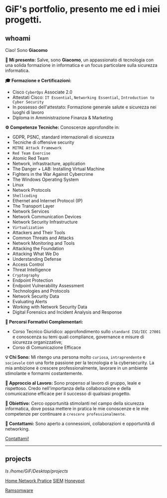 # GiF's portfolio, presento me ed i miei progetti.

## whoami

Ciao! Sono **Giacomo**

**🚀 Mi presento:**
      Salve, sono **Giacomo**, un appassionato di tecnologia con una solida formazione in informatica e un focus particolare sulla sicurezza informatica.

**🎓 Formazione e Certificazioni:**
- Cisco `CyberOps` Associate 2.0
- Attestati Cisco: `IT Essential`, `Networking Essential`, `Introduction to Cyber Security`
- In possesso dell'attestato: Formazione generale salute e sicurezza nei luoghi di lavoro
- Diploma in Amministrazione Finanza & Marketing

**⚙️ Competenze Tecniche:**
Conoscenze approfondite in:
- GDPR, PSNC, standard internazionali di sicurezza
- Tecniche di offensive security
- `MITRE Attack Framework`
- `Red Team Exercise`
- Atomic Red Team
- Network, infrastracture, application
- The Danger + LAB: Installing Virtual Machine
- Fighters in the War Against Cybercrime
- The Windows Operating System
- Linux
- Network Protocols
- `Shellcoding`
- Ethernet and Internet Protocol (IP)
- The Transport Layer
- Network Services
- Network Communication Devices
- Network Security Infrastructure
- `Virtualization`
- Attackers and Their Tools
- Common Threats and Attacks
- Network Monitoring and Tools
- Attacking the Foundation
- Attacking What We Do
- Understanding Defense
- Access Control
- Threat Intelligence
- `Cryptography`
- Endpoint Protection
- Endpoint Vulnerability Assessment
- Technologies and Protocols
- Network Security Data
- Evaluating Alerts
- Working with Network Security Data
- Digital Forensics and Incident Analysis and Response


**💼 Percorsi Formativi Complementari:**
- Corso Tecnico Giuridico: approfondimento sullo `standard ISO/IEC 27001` e conoscenza su temi quali compliance, governance e misure di sicurezza   organizzative;
- Corso di Comunicazione Efficace

**💡 Chi Sono:**
      Mi ritengo una persona molto `curiosa`, `intraprendente` e `socievole` con una forte passione per la tecnologia e la cybersecurity. La mia ambizione è crescere professionalmente, lavorare in un ambiente stimolante e formarmi costantemente.

**🤝 Approccio al Lavoro:**
      Sono propenso al lavoro di gruppo, leale e rispettoso. Credo nell'importanza della collaborazione e della comunicazione efficace per il successo di qualsiasi progetto.

**🚀 Obiettivo:**
      Cerco opportunità stimolanti nel campo della sicurezza informatica, dove possa mettere in pratica le mie conoscenze e le mie competenze per     continuare a `crescere professionalmente`.

**📧 Contattami:**
      Sono aperto a connessioni, collaborazioni e opportunità di networking.

[Contattami!](https://www.linkedin.com/in/giacomofestante/)

****

## projects

_ls /home/GiF/Desktop/projects_

[Home Network Pratice](https://github.com/Gif-97/HomeNetwork-Pratice/blob/main/README.md)
[SIEM](https://github.com/gif-97/SIEM-Pratice)
[Honeypot](https://github.com/gif-97/HoneyPot-Pratice)

[Ramsomware](https://github.com/gif-97/RamsomwareAttack-Pratice)

